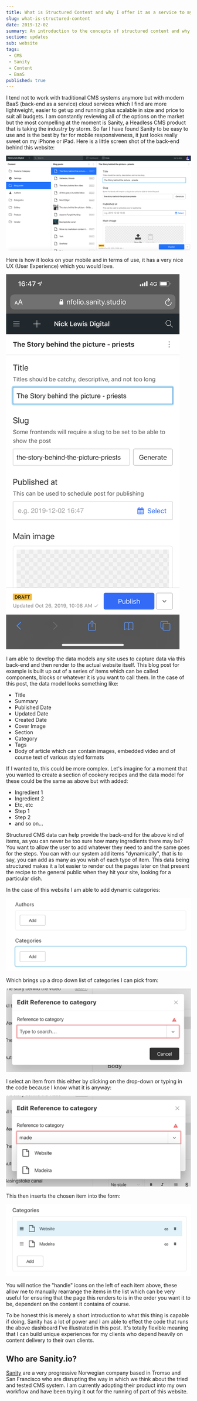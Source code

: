 ```yaml
---
title: What is Structured Content and why I offer it as a service to my clients
slug: what-is-structured-content
date: 2019-12-02
summary: An introduction to the concepts of structured content and why I find it to be immensely powerful and easily intuitive for all levels of end-user
section: updates
sub: website
tags: 
 - CMS
 - Sanity
 - Content
 - BaaS
published: true
---
```

I tend not to work with traditional CMS systems anymore but with modern BaaS (back-end as a service) cloud services which I find are more lightweight, easier to get up and running plus scalable in size and price to suit all budgets. I am constantly reviewing all of the options on the market but the most compelling at the moment is Sanity, a Headless CMS product that is taking the industry by storm. So far I have found Sanity to be easy to use and is the best by far for mobile responsiveness, it just looks really sweet on my iPhone or iPad. Here is a little screen shot of the back-end behind this website:

![Screenshot_2019-12-02_at_16.43.01.png](./Screenshot_2019-12-02_at_16.43.01.png)

Here is how it looks on your mobile and in terms of use, it has a very nice UX (User Experience) which you would love. 

![A563DB74-7B73-4AD0-970B-0E31EDB84007.png](./A563DB74-7B73-4AD0-970B-0E31EDB84007.png)

I am able to develop the data models any site uses to capture data via this back-end and then render to the actual website itself. This blog post for example is built up out of a series of items which can be called components, blocks or whatever it is you want to call them. In the case of this post, the data model looks something like:

- Title
- Summary
- Published Date
- Updated Date
- Created Date
- Cover Image
- Section
- Category
- Tags
- Body of article which can contain images, embedded video and of course text of various styled formats

If I wanted to, this could be more complex. Let's imagine for a moment that you wanted to create a section of cookery recipes and the data model for these could be the same as above but with added:

- Ingredient 1
- Ingredient 2
- Etc, etc
- Step 1
- Step 2
- and so on...

Structured CMS data can help provide the back-end for the above kind of items, as you can never be too sure how many ingredients there may be? You want to allow the user to add whatever they need to and the same goes for the steps. You can with our system add items "dynamically", that is to say, you can add as many as you wish of each type of item. This data being structured makes it a lot easier to render out the pages later on that present the recipe to the general public when they hit your site, looking for a particular dish.

In the case of this website I am able to add dynamic categories:

![Screenshot_2019-12-02_at_17.01.54.png](./Screenshot_2019-12-02_at_17.01.54.png)

Which brings up a drop down list of categories I can pick from:

![Screenshot_2019-12-02_at_17.03.21.png](./Screenshot_2019-12-02_at_17.03.21.png)

I select an item from this either by clicking on the drop-down or typing in the code because I know what it is anyway:

![Screenshot_2019-12-02_at_17.04.31.png](./Screenshot_2019-12-02_at_17.04.31.png)

This then inserts the chosen item into the form:

![Screenshot_2019-12-02_at_17.05.31.png](./Screenshot_2019-12-02_at_17.05.31.png)

You will notice the "handle" icons on the left of each item above, these allow me to manually rearrange the items in the list which can be very useful for ensuring that the page this renders to is in the order you want it to be, dependent on the content it contains of course.

To be honest this is merely a short introduction to what this thing is capable if doing, Sanity has a lot of power and I am able to effect the code that runs the above dashboard I've illustrated in this post. It's totally flexible meaning that I can build unique experiences for my clients who depend heavily on content delivery to their own clients.

## Who are Sanity.io?
[Sanity](https://sanity.io) are a very progressive Norwegian company based in Tromso and San Francisco who are disrupting the way in which we think about the tried and tested CMS system. I am currently adopting their product into my own workflow and have been trying it out for the running of part of this website.